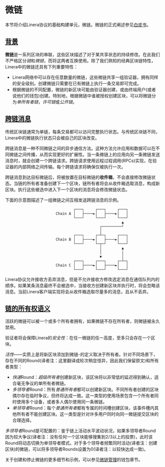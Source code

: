 # 微链

本节将介绍Linera协议的基础构建单元，微链。微链的正式阐述参见[白皮书](https://linera.io/whitepaper)。

## [背景](https://linera-dev.respeer.ai/#/zh_CN/core_concepts/microchains?id=background)

**微链**是一系列区块的串联，这些区块描述了对于某共享状态的持续修改。在此我们不严格区分*链*和*微链*，而将这两者互换使用。除了我们熟知的经典区块链特性，Linera中的微链还具有下列重要特性：

- Linera网络中可以存在任意数量的微链，这些微链共享一组验证器，拥有同样的安全级别。创建微链只需要在已有微链上执行一条交易即可完成。
- 根据微链的不同配置，微链的新区块可能由验证器创建，或由终端用户(或者说他们的钱包)创建。特别地，根据微链中谁被授权创建区块，可以将微链分为*单所有者链*，*许可链*或*公开链*。

## [跨链消息](https://linera-dev.respeer.ai/#/zh_CN/core_concepts/microchains?id=cross-chain-messaging)

传统区块链通常为单链，每条交易都可以访问完整执行状态。与传统区块链不同，Linera中的微链执行状态只会被自己的区块改变。

跨链消息是一种不同微链之间的异步通信方法。这种方法允许应用和数据可以在不同微链之间传播，从而实现更好的扩展性。当一条微链上的应用向另一条微链发送消息时，就会创建一个跨链请求。跨链请求使用远程过程调用(RPCs)实现，在验证器的内部网络之间传输。每个跨链请求将确保仅被执行一次。

跨链消息到达目标微链后，将被放置在目标微链的**收件箱**，不会直接修改微链状态。当链的所有者准备创建下一个区块，链所有者将会从收件箱选取消息，构成新区块。执行这些被选中进入下一个区块的消息将会修改微链状态。

下面的示意图描述了一组微链之间互相发送跨链消息的示例。

```ignore
                               ┌───┐     ┌───┐     ┌───┐
                       Chain A │   ├────►│   ├────►│   │
                               └───┘     └───┘     └───┘
                                                     ▲
                                           ┌─────────┘
                                           │
                               ┌───┐     ┌─┴─┐     ┌───┐
                       Chain B │   ├────►│   ├────►│   │
                               └───┘     └─┬─┘     └───┘
                                           │         ▲
                                           │         │
                                           ▼         │
                               ┌───┐     ┌───┐     ┌─┴─┐
                       Chain C │   ├────►│   ├────►│   │
                               └───┘     └───┘     └───┘
```

Linera协议允许接收方丢弃消息，但是不允许接收方修改选定消息在通信队列内的顺序。如果某条消息最终不会被选中，当接收方创建新区块并执行时，将会忽略该消息。当前Linera客户端实现将会从收件箱选取尽量多的消息，且从不丢弃。

## [链的所有权语义](https://linera-dev.respeer.ai/#/zh_CN/core_concepts/microchains?id=chain-ownership-semantics)

活跃的微链可以被一个或多个所有者拥有，如果微链不存在所有者，则微链被永久禁用。

验证者将会保障Linera的*安全性*：在任一微链的任一高度，至多只会存在一个区块。

*活性*——实质上是将新区块添加到微链-的定义取决于所有者。针对不同场景下，存在不同的Round(译者注：这里翻译成轮次稍显怪异，因此我们保留原文)和所有者类型：

- *快速*Round：*超级所有者*创建新区块，该区块将以非常低的延迟得到确认，适合毫无争议的单所有者微链。
- *多领导者*Round：所有*普通所有者*都可以创建新区块。不同所有者创建的区块偶尔存在临时争议，但终将达成一致。这一类型的使用场景包含一个所有者同时使用多个设备，或者多人偶尔使用同一条微链。
- *单领导者*Round：每个*普通所有者*都有专属的时间槽创建区块，该事件槽内其他所有者不能创建区块。这一类型是针对许多用户同时向同一微链提交区块的合理选择。

*多领导者*Round是可配置的：鉴于链上活动水平波动状况，如果多领导者Round因为较大争议(译者注：没有任何一个区块能够搜集到2/3以上的投票)，此时该Round将动态切换为单领导者模式。对于多个领导者频繁同时活动(译者注：创建区块)的微链，可以将多领导者Rounds设置为0(译者注：以较快达成一致)。

关于创建和停止微链的更多细节和示例，可以参见[微链管理](https://linera-dev.respeer.ai/#/zh_CN/core_concepts/wallets?id=opening-a-chain)的钱包章节。
